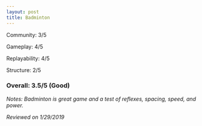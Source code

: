 ```yaml
---
layout: post
title: Badminton
---
```


Community: 3/5

Gameplay: 4/5

Replayability: 4/5

Structure: 2/5

### Overall: 3.5/5 (Good)

*Notes: Badminton is great game and a test of reflexes, spacing, speed, and power.*

*Reviewed on 1/29/2019*
